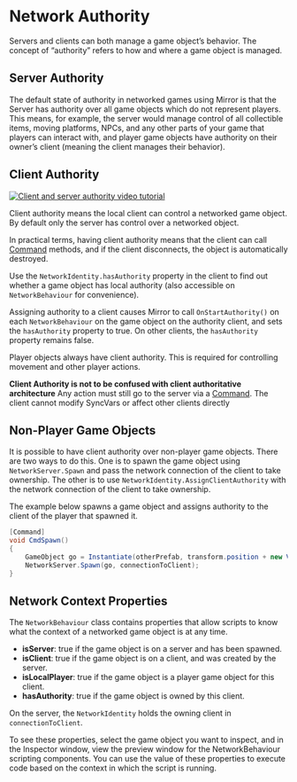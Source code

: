 # Network Authority

Servers and clients can both manage a game object’s behavior. The concept of “authority” refers to how and where a game object is managed.

## Server Authority

The default state of authority in networked games using Mirror is that the Server has authority over all game objects which do not represent players. This means, for example, the server would manage control of all collectible items, moving platforms, NPCs, and any other parts of your game that players can interact with, and player game objects have authority on their owner’s client (meaning the client manages their behavior).

## Client Authority

[![Client and server authority video tutorial](../images/video_tutorial.png)](https://www.youtube.com/watch?v=WBFrA0Gnpi8&list=PLkx8oFug638oBYF5EOwsSS-gOVBXj1dkP&index=4)

Client authority means the local client can control a networked game object. By default only the server has control over a networked object.

In practical terms, having client authority means that the client can call [Command](Communications/RemoteActions.md) methods, and if the client disconnects, the object is automatically destroyed.

Use the `NetworkIdentity.hasAuthority` property in the client to find out whether a game object has local authority (also accessible on `NetworkBehaviour` for convenience).

Assigning authority to a client causes Mirror to call `OnStartAuthority()` on each `NetworkBehaviour` on the game object on the authority client, and sets the `hasAuthority` property to true. On other clients, the `hasAuthority` property remains false.

Player objects always have client authority. This is required for controlling movement and other player actions.

**Client Authority is not to be confused with client authoritative architecture** Any action must still go to the server via a [Command](Communications/RemoteActions.md). The client cannot modify SyncVars or affect other clients directly

## Non-Player Game Objects

It is possible to have client authority over non-player game objects. There are two ways to do this. One is to spawn the game object using `NetworkServer.Spawn` and pass the network connection of the client to take ownership. The other is to use `NetworkIdentity.AssignClientAuthority` with the network connection of the client to take ownership.

The example below spawns a game object and assigns authority to the client of the player that spawned it.

``` cs
[Command]
void CmdSpawn()
{
    GameObject go = Instantiate(otherPrefab, transform.position + new Vector3(0,1,0), Quaternion.identity);
    NetworkServer.Spawn(go, connectionToClient);
}
```

## Network Context Properties

The `NetworkBehaviour` class contains properties that allow scripts to know what the context of a networked game object is at any time.

-   **isServer**: true if the game object is on a server and has been spawned.
-   **isClient**: true if the game object is on a client, and was created by the server.
-   **isLocalPlayer**: true if the game object is a player game object for this client.
-   **hasAuthority**: true if the game object is owned by this client.

On the server, the `NetworkIdentity` holds the owning client in `connectionToClient`.

To see these properties, select the game object you want to inspect, and in the Inspector window, view the preview window for the NetworkBehaviour scripting components. You can use the value of these properties to execute code based on the context in which the script is running.
